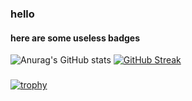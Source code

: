 ### hello
#### here are some useless badges
![Anurag's GitHub stats](https://github-readme-stats.vercel.app/api?username=talhatanveer&show_icons=true&theme=radical&count_private=true)
[![GitHub Streak](https://github-readme-streak-stats.herokuapp.com?user=talhatanveer&theme=synthwave)](https://git.io/streak-stats)
###
[![trophy](https://github-profile-trophy.vercel.app/?username=talhatanveer&theme=radical&count_private=true)](https://github.com/ryo-ma/github-profile-trophy)
